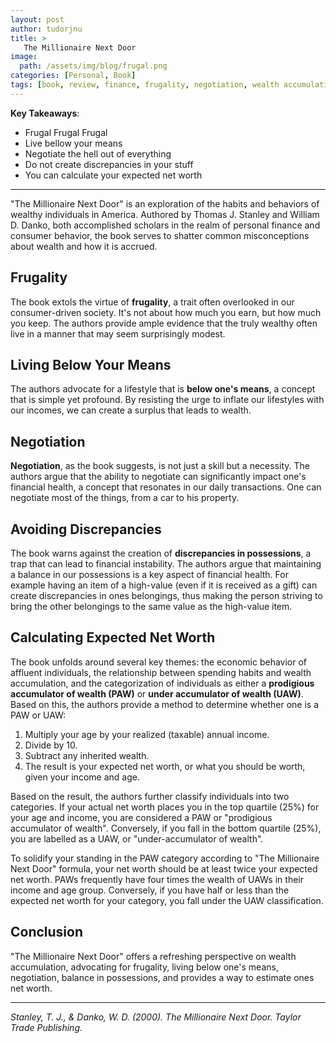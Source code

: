 ```yaml
---
layout: post
author: tudorjnu
title: >
   The Millionaire Next Door
image:
  path: /assets/img/blog/frugal.png
categories: [Personal, Book]
tags: [book, review, finance, frugality, negotiation, wealth accumulation, expected net worth]
---
```


**Key Takeaways**:
* Frugal Frugal Frugal
* Live bellow your means
* Negotiate the hell out of everything
* Do not create discrepancies in your stuff
* You can calculate your expected net worth

---

"The Millionaire Next Door" is an exploration of the habits and behaviors of wealthy individuals in America. Authored by Thomas J. Stanley and William D. Danko, both accomplished scholars in the realm of personal finance and consumer behavior, the book serves to shatter common misconceptions about wealth and how it is accrued.


##  Frugality
The book extols the virtue of **frugality**, a trait often overlooked in our consumer-driven society. It's not about how much you earn, but how much you keep. The authors provide ample evidence that the truly wealthy often live in a manner that may seem surprisingly modest.

## Living Below Your Means
The authors advocate for a lifestyle that is **below one's means**, a concept that is simple yet profound. By resisting the urge to inflate our lifestyles with our incomes, we can create a surplus that leads to wealth.

## Negotiation
**Negotiation**, as the book suggests, is not just a skill but a necessity. The authors argue that the ability to negotiate can significantly impact one's financial health, a concept that resonates in our daily transactions. One can negotiate most of the things, from a car to his property.

## Avoiding Discrepancies
The book warns against the creation of **discrepancies in possessions**, a trap that can lead to financial instability. The authors argue that maintaining a balance in our possessions is a key aspect of financial health. For example having an item of a high-value (even if it is received as a gift)
  can create discrepancies in ones belongings, thus making the person striving to bring the other belongings to the same value as the high-value item.

## Calculating Expected Net Worth
The book unfolds around several key themes: the economic behavior of affluent individuals, the relationship between spending habits and wealth accumulation, and the categorization of individuals as either a **prodigious accumulator of wealth (PAW)** or **under accumulator of wealth (UAW)**. Based on this, the authors provide a method to determine whether one is a PAW or UAW:

1. Multiply your age by your realized (taxable) annual income.
2. Divide by 10.
3. Subtract any inherited wealth.
4. The result is your expected net worth, or what you should be worth, given your income and age.

Based on the result, the authors further classify individuals into two categories. If your actual net worth places you in the top quartile (25%) for your age and income, you are considered a PAW or "prodigious accumulator of wealth". Conversely, if you fall in the bottom quartile (25%), you are labelled as a UAW, or "under-accumulator of wealth".

To solidify your standing in the PAW category according to "The Millionaire Next Door" formula, your net worth should be at least twice your expected net worth. PAWs frequently have four times the wealth of UAWs in their income and age group. Conversely, if you have half or less than the expected net worth for your category, you fall under the UAW classification.

## Conclusion
"The Millionaire Next Door" offers a refreshing perspective on wealth accumulation, advocating for frugality, living below one's means, negotiation, balance in possessions, and provides a way to estimate ones net worth.

---

*Stanley, T. J., & Danko, W. D. (2000). The Millionaire Next Door. Taylor Trade Publishing.*
